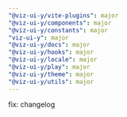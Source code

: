 ```yaml
---
"@viz-ui-y/vite-plugins": major
"@viz-ui-y/components": major
"@viz-ui-y/constants": major
"viz-ui-y": major
"@viz-ui-y/docs": major
"@viz-ui-y/hooks": major
"@viz-ui-y/locale": major
"@viz-ui-y/play": major
"@viz-ui-y/theme": major
"@viz-ui-y/utils": major
---
```


fix: changelog
